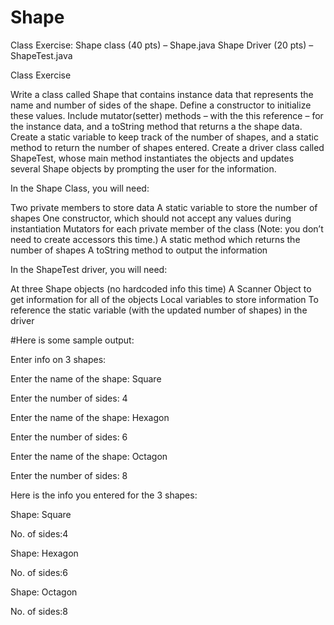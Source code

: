 # Shape

Class Exercise:
Shape class (40 pts) – Shape.java
Shape Driver (20 pts) – ShapeTest.java
 

Class Exercise

 

Write a class called Shape that contains instance data that represents the name and number of sides of the shape. 
Define a constructor to initialize these values. Include mutator(setter) methods – with the this reference – for the instance data, 
and a toString method that returns a the shape data. Create a static variable to keep track of the number of shapes, 
and a static method to return the number of shapes entered. Create a driver class called ShapeTest, 
whose main method instantiates the objects and updates several Shape objects by prompting the user for the information.

 

In the Shape Class, you will need:

 

Two private members to store data
A static variable to store the number of shapes
One constructor, which should not accept any values during instantiation
Mutators for each private member of the class (Note: you don’t need to create accessors this time.)
A static method which returns the number of shapes
A toString method to output the information
 

In the ShapeTest driver, you will need:

 

At three Shape objects (no hardcoded info this time)
A Scanner Object to get information for all of the objects
Local variables to store information
To reference the static variable (with the updated number of shapes) in the driver
 

#Here is some sample output:

 

Enter info on 3 shapes:

Enter the name of the shape: Square

Enter the number of sides: 4

Enter the name of the shape: Hexagon

Enter the number of sides: 6

Enter the name of the shape: Octagon

Enter the number of sides: 8


Here is the info you entered for the 3 shapes: 

Shape: Square

No. of sides:4

Shape: Hexagon

No. of sides:6

Shape: Octagon

No. of sides:8

